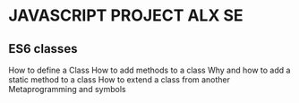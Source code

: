 # JAVASCRIPT PROJECT ALX SE
## ES6 classes
How to define a Class
How to add methods to a class
Why and how to add a static method to a class
How to extend a class from another
Metaprogramming and symbols
